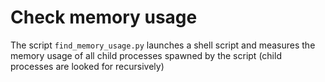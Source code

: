 # Check memory usage

The script `find_memory_usage.py` launches a shell script and measures the memory usage of all child processes spawned by the script (child processes are looked for recursively)
